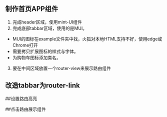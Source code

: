 ## 制作首页APP组件

1. 完成header区域，使用mint-UI组件
2. 完成底部tabbar区域，使用的是MUI。
 + MUI的图标在example文件夹中找，火狐对本地HTML支持不好，使用edge或Chrome打开
 + 需要拷贝扩展图标的样式与字体。
 + 为购物车图标添加类名。
3. 要在中间区域放置一个router-view来展示路由组件

## 改造tabbar为router-link

##设置路由高亮

##点击路由展示组件

